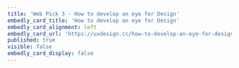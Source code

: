 ```yaml
---
title: 'Web Pick 3 - How to develop an eye for Design'
embedly_card_title: 'How to develop an eye for Design'
embedly_card_alignment: left
embedly_card_url: 'https://uxdesign.cc/how-to-develop-an-eye-for-design-c5a4c64bb26c'
published: true
visible: false
embedly_card_display: false
---
```

